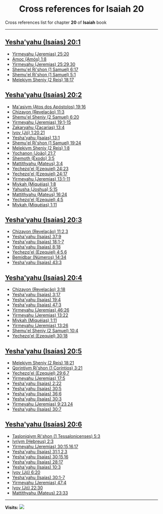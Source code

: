 <div align="center">

# Cross references for **Isaiah 20**
</div>

Cross references list for chapter **20** of **Isaiah** book

---

<h2 id="1"><a href="https://bible.ozzuu.com/pt_yah/Isa/20#1" target="_blank">Yesha'yahu (Isaías) 20:1</a></h2>

- [Yirmeyahu (Jeremias) 25:20](https://bible.ozzuu.com/pt_yah/Jer/25#20)
- [Amoc (Amós) 1:8](https://bible.ozzuu.com/pt_yah/Am/1#8)
- [Yirmeyahu (Jeremias) 25:29,30](https://bible.ozzuu.com/pt_yah/Jer/25#29)
- [Shemu'el Ri'shon (1 Samuel) 6:17](https://bible.ozzuu.com/pt_yah/1Sm/6#17)
- [Shemu'el Ri'shon (1 Samuel) 5:1](https://bible.ozzuu.com/pt_yah/1Sm/5#1)
- [Melekiym Sheniy (2 Reis) 18:17](https://bible.ozzuu.com/pt_yah/2Ki/18#17)
<h2 id="2"><a href="https://bible.ozzuu.com/pt_yah/Isa/20#2" target="_blank">Yesha'yahu (Isaías) 20:2</a></h2>

- [Ma'asiym (Atos dos Apóstolos) 19:16](https://bible.ozzuu.com/pt_yah/Act/19#16)
- [Chizayon (Revelação) 11:3](https://bible.ozzuu.com/pt_yah/Rev/11#3)
- [Shemu'el Sheniy (2 Samuel) 6:20](https://bible.ozzuu.com/pt_yah/2Sm/6#20)
- [Yirmeyahu (Jeremias) 19:1-15](https://bible.ozzuu.com/pt_yah/Jer/19#1)
- [Zakaryahu (Zacarias) 13:4](https://bible.ozzuu.com/pt_yah/Zec/13#4)
- [Iyov (Jó) 1:20,21](https://bible.ozzuu.com/pt_yah/Job/1#20)
- [Yesha'yahu (Isaías) 13:1](https://bible.ozzuu.com/pt_yah/Isa/13#1)
- [Shemu'el Ri'shon (1 Samuel) 19:24](https://bible.ozzuu.com/pt_yah/1Sm/19#24)
- [Melekiym Sheniy (2 Reis) 1:8](https://bible.ozzuu.com/pt_yah/2Ki/1#8)
- [Yochanon (João) 21:7](https://bible.ozzuu.com/pt_yah/Joh/21#7)
- [Shemoth (Êxodo) 3:5](https://bible.ozzuu.com/pt_yah/Exo/3#5)
- [Mattithyahu (Mateus) 3:4](https://bible.ozzuu.com/pt_yah/Mat/3#4)
- [Yechezq'el (Ezequiel) 24:23](https://bible.ozzuu.com/pt_yah/Eze/24#23)
- [Yechezq'el (Ezequiel) 24:17](https://bible.ozzuu.com/pt_yah/Eze/24#17)
- [Yirmeyahu (Jeremias) 13:1-11](https://bible.ozzuu.com/pt_yah/Jer/13#1)
- [Miykah (Miquéias) 1:8](https://bible.ozzuu.com/pt_yah/Mic/1#8)
- [Yahusha (Joshua) 5:15](https://bible.ozzuu.com/pt_yah/Jos/5#15)
- [Mattithyahu (Mateus) 16:24](https://bible.ozzuu.com/pt_yah/Mat/16#24)
- [Yechezq'el (Ezequiel) 4:5](https://bible.ozzuu.com/pt_yah/Eze/4#5)
- [Miykah (Miquéias) 1:11](https://bible.ozzuu.com/pt_yah/Mic/1#11)
<h2 id="3"><a href="https://bible.ozzuu.com/pt_yah/Isa/20#3" target="_blank">Yesha'yahu (Isaías) 20:3</a></h2>

- [Chizayon (Revelação) 11:2,3](https://bible.ozzuu.com/pt_yah/Rev/11#2)
- [Yesha'yahu (Isaías) 37:9](https://bible.ozzuu.com/pt_yah/Isa/37#9)
- [Yesha'yahu (Isaías) 18:1-7](https://bible.ozzuu.com/pt_yah/Isa/18#1)
- [Yesha'yahu (Isaías) 8:18](https://bible.ozzuu.com/pt_yah/Isa/8#18)
- [Yechezq'el (Ezequiel) 4:5,6](https://bible.ozzuu.com/pt_yah/Eze/4#5)
- [Bemidbar (Números) 14:34](https://bible.ozzuu.com/pt_yah/Num/14#34)
- [Yesha'yahu (Isaías) 43:3](https://bible.ozzuu.com/pt_yah/Isa/43#3)
<h2 id="4"><a href="https://bible.ozzuu.com/pt_yah/Isa/20#4" target="_blank">Yesha'yahu (Isaías) 20:4</a></h2>

- [Chizayon (Revelação) 3:18](https://bible.ozzuu.com/pt_yah/Rev/3#18)
- [Yesha'yahu (Isaías) 3:17](https://bible.ozzuu.com/pt_yah/Isa/3#17)
- [Yesha'yahu (Isaías) 19:4](https://bible.ozzuu.com/pt_yah/Isa/19#4)
- [Yesha'yahu (Isaías) 47:3](https://bible.ozzuu.com/pt_yah/Isa/47#3)
- [Yirmeyahu (Jeremias) 46:26](https://bible.ozzuu.com/pt_yah/Jer/46#26)
- [Yirmeyahu (Jeremias) 13:22](https://bible.ozzuu.com/pt_yah/Jer/13#22)
- [Miykah (Miquéias) 1:11](https://bible.ozzuu.com/pt_yah/Mic/1#11)
- [Yirmeyahu (Jeremias) 13:26](https://bible.ozzuu.com/pt_yah/Jer/13#26)
- [Shemu'el Sheniy (2 Samuel) 10:4](https://bible.ozzuu.com/pt_yah/2Sm/10#4)
- [Yechezq'el (Ezequiel) 30:18](https://bible.ozzuu.com/pt_yah/Eze/30#18)
<h2 id="5"><a href="https://bible.ozzuu.com/pt_yah/Isa/20#5" target="_blank">Yesha'yahu (Isaías) 20:5</a></h2>

- [Melekiym Sheniy (2 Reis) 18:21](https://bible.ozzuu.com/pt_yah/2Ki/18#21)
- [Qorintiym Ri'shon (1 Coríntios) 3:21](https://bible.ozzuu.com/pt_yah/1Co/3#21)
- [Yechezq'el (Ezequiel) 29:6,7](https://bible.ozzuu.com/pt_yah/Eze/29#6)
- [Yirmeyahu (Jeremias) 17:5](https://bible.ozzuu.com/pt_yah/Jer/17#5)
- [Yesha'yahu (Isaías) 2:22](https://bible.ozzuu.com/pt_yah/Isa/2#22)
- [Yesha'yahu (Isaías) 30:5](https://bible.ozzuu.com/pt_yah/Isa/30#5)
- [Yesha'yahu (Isaías) 36:6](https://bible.ozzuu.com/pt_yah/Isa/36#6)
- [Yesha'yahu (Isaías) 30:3](https://bible.ozzuu.com/pt_yah/Isa/30#3)
- [Yirmeyahu (Jeremias) 9:23,24](https://bible.ozzuu.com/pt_yah/Jer/9#23)
- [Yesha'yahu (Isaías) 30:7](https://bible.ozzuu.com/pt_yah/Isa/30#7)
<h2 id="6"><a href="https://bible.ozzuu.com/pt_yah/Isa/20#6" target="_blank">Yesha'yahu (Isaías) 20:6</a></h2>

- [Tasloniqiym Ri'shon (1 Tessalonicenses) 5:3](https://bible.ozzuu.com/pt_yah/1Th/5#3)
- [Ivriym (Hebreus) 2:3](https://bible.ozzuu.com/pt_yah/Heb/2#3)
- [Yirmeyahu (Jeremias) 30:15,16,17](https://bible.ozzuu.com/pt_yah/Jer/30#15)
- [Yesha'yahu (Isaías) 31:1,2,3](https://bible.ozzuu.com/pt_yah/Isa/31#1)
- [Yesha'yahu (Isaías) 30:15,16](https://bible.ozzuu.com/pt_yah/Isa/30#15)
- [Yesha'yahu (Isaías) 28:17](https://bible.ozzuu.com/pt_yah/Isa/28#17)
- [Yesha'yahu (Isaías) 10:3](https://bible.ozzuu.com/pt_yah/Isa/10#3)
- [Iyov (Jó) 6:20](https://bible.ozzuu.com/pt_yah/Job/6#20)
- [Yesha'yahu (Isaías) 30:1-7](https://bible.ozzuu.com/pt_yah/Isa/30#1)
- [Yirmeyahu (Jeremias) 47:4](https://bible.ozzuu.com/pt_yah/Jer/47#4)
- [Iyov (Jó) 22:30](https://bible.ozzuu.com/pt_yah/Job/22#30)
- [Mattithyahu (Mateus) 23:33](https://bible.ozzuu.com/pt_yah/Mat/23#33)


---

**Visits:**
![](https://profile-counter.glitch.me/visitCounter_crossrefs15/count.svg)
